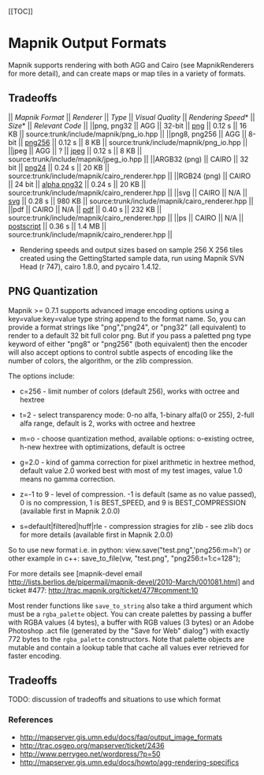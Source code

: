 <!-- Name: OutputFormats -->
<!-- Version: 10 -->
<!-- Last-Modified: 2011/09/05 04:32:30 -->
<!-- Author: kkaefer -->
[[TOC]]
# Mapnik Output Formats

Mapnik supports rendering with both AGG and Cairo (see MapnikRenderers for more detail), and can create maps or map tiles in a variety of formats.

## Tradeoffs

||  *Mapnik Format*  ||  *Renderer*  ||  *Type*  ||  *Visual Quality*                                                                                                                                                ||  *Rendering Speed**  ||  *Size**  || *Relevant Code*  ||
||png, png32             || AGG    || 32-bit || [png](http://mapnik-utils.googlecode.com/svn/example_code/agg_renderer/world_png.png)                                ||                   0.12 s                     ||      16 KB        || source:trunk/include/mapnik/png_io.hpp ||
||png8, png256           || AGG    || 8-bit  ||  [png256](http://mapnik-utils.googlecode.com/svn/example_code/agg_renderer/world_png256.png)                   ||                   0.12 s                         ||        8 KB       || source:trunk/include/mapnik/png_io.hpp ||
||jpeg                   || AGG    || ?      ||  [jpeg](http://mapnik-utils.googlecode.com/svn/example_code/agg_renderer/world_jpeg.jpg)                              ||                   0.12 s                     ||        8 KB       || source:trunk/include/mapnik/jpeg_io.hpp ||
||ARGB32 (png)           || CAIRO  || 32 bit ||  [png24](http://mapnik-utils.googlecode.com/svn/example_code/cairo_renderer/world_FORMAT_RGB24.png) ||                   0.24 s                             ||        20 KB        || source:trunk/include/mapnik/cairo_renderer.hpp ||
||RGB24 (png)            || CAIRO  || 24 bit || [alpha png32](http://mapnik-utils.googlecode.com/svn/example_code/cairo_renderer/world_FORMAT_ARGB32.png) ||          0.24 s                             ||      20 KB       || source:trunk/include/mapnik/cairo_renderer.hpp ||
||svg                    || CAIRO  || N/A    || [svg](http://mapnik-utils.googlecode.com/svn/example_code/cairo_renderer/world.svg)                                       ||                    0.28 s                     ||    980 KB          || source:trunk/include/mapnik/cairo_renderer.hpp ||
||pdf                    || CAIRO  || N/A    || [pdf](http://mapnik-utils.googlecode.com/svn/example_code/cairo_renderer/world.pdf)                                        ||                 0.40 s                       ||      232 KB         || source:trunk/include/mapnik/cairo_renderer.hpp ||
||ps                     || CAIRO  || N/A    || [postscript](http://mapnik-utils.googlecode.com/svn/example_code/cairo_renderer/world.ps)                               ||                    0.36 s                     ||       1.4 MB       || source:trunk/include/mapnik/cairo_renderer.hpp ||

* Rendering speeds and output sizes based on sample 256 X 256 tiles created using the GettingStarted sample data, run using Mapnik SVN Head (r 747), cairo 1.8.0, and pycairo 1.4.12.

## PNG Quantization
Mapnik >= 0.7.1 supports advanced image encoding options using a key=value:key=value type string append to the format name. So, you can provide a format strings like "png","png24", or "png32" (all equivalent) to render to a default 32 bit full color png. But if you pass a paletted png type keyword of either "png8" or "png256" (both equivalent) then the encoder will also accept options to control subtle aspects of encoding like the number of colors, the algorithm, or the zlib compression.

The options include:

 * c=256 - limit number of colors (default 256), works with octree and hextree

 * t=2 - select transparency mode: 0-no alfa, 1-binary alfa(0 or 255), 2-full alfa range, default is 2, works with octree and hextree

 * m=o - choose quantization method, available options: o-existing octree, h-new hextree with optimizations, default is octree

 * g=2.0 - kind of gamma correction for pixel arithmetic in hextree method, default value 2.0 worked best with most of my test images, value 1.0 means no gamma correction.

 * z=-1 to 9 - level of compression. -1 is default (same as no value passed), 0 is no compression, 1 is BEST_SPEED, and 9 is BEST_COMPRESSION (available first in Mapnik 2.0.0)

 * s=default|filtered|huff|rle - compression stragies for zlib - see zlib docs for more details (available first in Mapnik 2.0.0)

So to use new format i.e. in python:
  view.save("test.png",'png256:m=h')
or other example in c++:
  save_to_file(vw, "test.png", "png256:t=1:c=128");

For more details see [mapnik-devel email http://lists.berlios.de/pipermail/mapnik-devel/2010-March/001081.html] and ticket #477: http://trac.mapnik.org/ticket/477#comment:10


Most render functions like `save_to_string` also take a third argument which must be a `rgba_palette` object. You can create palettes by passing a buffer with RGBA values (4 bytes), a buffer with RGB values (3 bytes) or an Adobe Photoshop .act file (generated by the "Save for Web" dialog") with exactly 772 bytes to the `rgba_palette` constructors. Note that palette objects are mutable and contain a lookup table that cache all values ever retrieved for faster encoding.

## Tradeoffs
 TODO: discussion of tradeoffs and situations to use which format

### References
 * http://mapserver.gis.umn.edu/docs/faq/output_image_formats
 * http://trac.osgeo.org/mapserver/ticket/2436
 * http://www.perrygeo.net/wordpress/?p=50
 * http://mapserver.gis.umn.edu/docs/howto/agg-rendering-specifics
